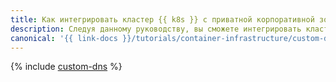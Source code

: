 ```yaml
---
title: Как интегрировать кластер {{ k8s }} с приватной корпоративной зоной DNS
description: Следуя данному руководству, вы сможете интегрировать кластер {{ k8s }} с приватной корпоративной зоной DNS.
canonical: '{{ link-docs }}/tutorials/container-infrastructure/custom-dns'
---
```


{% include [custom-dns](../../_tutorials/k8s/custom-dns.md) %}

